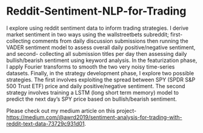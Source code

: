 # Reddit-Sentiment-NLP-for-Trading
I explore using reddit sentiment data to inform trading strategies. I derive market sentiment in two ways using the wallstreetbets subreddit; first- collecting comments from daily discussion submissions then running the VADER sentiment model to assess overall daily positive/negative sentiment, and second- collecting all submission titles per day then assessing daily bullish/bearish sentiment using keyword analysis. In the featurization phase, I apply Fourier transforms to smooth the two very noisy time-series datasets. Finally, in the strategy development phase, I explore two possible strategies. The first involves exploiting the spread between SPY (SPDR S&P 500 Trust ETF) price and daily positive/negative sentiment. The second strategy involves training a LSTM (long short term memory) model to predict the next day’s SPY price based on bullish/bearish sentiment. 

Please check out my medium article on this project- https://medium.com/@awrd2019/sentiment-analysis-for-trading-with-reddit-text-data-73729c931d01.
